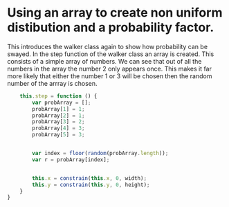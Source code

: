 # Using an array to create non uniform distibution and a probability factor.

This introduces the walker class again to show how probability can be swayed. In the step function of the walker class an array is created. This consists of a simple array of numbers. We can see that out of all the numbers in the array the number 2 only appears once. This makes it far more likely that either the number 1 or 3 will be chosen then the random number of the arrray is chosen. 

```js
    this.step = function () {
        var probArray = [];
        probArray[1] = 1;
        probArray[2] = 1;
        probArray[3] = 2;
        probArray[4] = 3;
        probArray[5] = 3;


        var index = floor(random(probArray.length));
        var r = probArray[index];


        this.x = constrain(this.x, 0, width);
        this.y = constrain(this.y, 0, height);
    }
}
```
